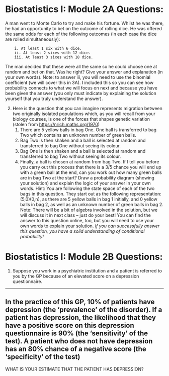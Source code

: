
# Biostatistics I: Module 2A Questions:
A man went to Monte Carlo to try and make his fortune. Whilst he was there, he had an opportunity to bet on the outcome of rolling dice. He was offered the same odds for each of the following outcomes (in each case the dice are rolled simultaneously):

		i. At least 1 six with 6 dice.
		ii. At least 2 sixes with 12 dice.
		iii. At least 3 sixes with 18 dice.
    
The man decided that these were all the same so he could choose one at random and bet on that. Was he right? Give your answer and explanation (in your own words). Note: to answer iii, you will need to use the binomial coefficient (we will cover this in 3A). I included this so you can see how probability connects to what we will focus on next and because you have been given the answer (you only must indicate by explaining the solution yourself that you truly understand the answer). 

2. Here is the question that you can imagine represents migration between two originally isolated populations which, as you will recall from your biology courses, is one of the forces that shapes genetic variation (stolen from https://nrich.maths.org/1970)
    1. There are 5 yellow balls in bag One. One ball is transferred to bag Two which contains an unknown number of green balls.
    2. Bag Two is then shaken and a ball is selected at random and transferred to bag One without seeing its colour.
    3. Bag One  is then shaken and a ball is selected at random and transferred to bag Two without seeing its colour.
    4. Finally, a ball is chosen at random from bag Two.
If I tell you before you carry out this process that there is a 3/5 chance you will end up with a green ball at the end, can you work out how many green balls are in bag Two at the start? Draw a probability diagram (showing your solution) and explain the logic of your answer in your own words.
Hint: You are following the state space of each of the two bags in this question. They start out as the following representation: (5,0)(0,n), as there are 5 yellow balls in bag 1 initially, and 0 yellow balls in bag 2, as well as an unknown number of green balls in bag 2. Note: There will be a bit of algebra involved in the solution, but we will discuss it in next class – just do your best! You can find the answer to this question online, too, but you will need to use your own words to explain your solution. *If you can successfully answer this question, you have a solid understanding of conditional probability!*
# Biostatistics I: Module 2B Questions: 

1. Suppose you work in a psychiatric institution and a patient is referred to you by the GP because of an elevated score on a depression questionnaire. 
---------------------------------------------------------------------------------------
In the practice of this GP, 10% of patients have depression (the ‘prevalence’ of the disorder).
If a patient has depression, the likelihood that they have a positive score on this depression questionnaire is 90% (the ‘sensitivity’ of the test). 
A patient who does not have depression has an 80% chance of a negative score (the ‘specificity’ of the test)
---------------------------------------------------------------------------------------
WHAT IS YOUR ESTIMATE THAT THE PATIENT HAS DEPRESSION?



